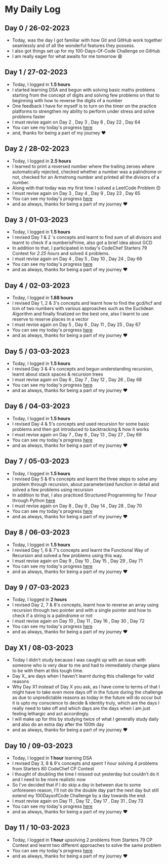 # My Daily Log
## Day 0 / 26-02-2023
- Today, was the day I got familiar with how Git and GitHub work together seamlessly and of all the wonderful features they possess.
- I also got things set up for my 100-Days-Of-Code Challenge on GitHub
- I am really eager for what awaits for me tomorrow 😄

## Day 1 / 27-02-2023
- Today, I logged in <strong>1.5 hours</strong> 
- I started learning DSA and begun with solving basic maths problems starting from the concept of digits and solving few problems on that to beginning with how to reverse the digits of a number 
- One feedback I have for myself is to turn on the timer on the practice platforms to strengthen my ability to perform under stress and solve problems faster
- I must revise again on Day 2 , Day 3 , Day 8 , Day 22 , Day 64 
- You can see my today's progress <a href="https://github.com/annamalaiprabu/DSA/blob/master/Learn%20the%20Basics/Know%20Basic%20Maths/basicmath.cpp">here</a>
- and, thanks for being a part of my journey ❤️

## Day 2 / 28-02-2023
- Today, I logged in <strong>2.5 hours</strong>
- I learned to print a reversed number where the trailing zeroes where automatically rejected, checked whether a number was a palindrome or not, checked for an Armstrong number and printed all the divisors of a number.
- Along with that today was my first time I solved a LeetCode Problem 😊
- I must revise again on Day 3 , Day 4 , Day 9 , Day 23 , Day 65 
- You can see my today's progress <a href="https://github.com/annamalaiprabu/DSA/commit/e28848768c7419cdc7600281c8fc99bb1200c204">here</a>
- and as always, thanks for being a part of my journey ❤️

## Day 3 / 01-03-2023
- Today, I logged in <strong>1.5 hours</strong>
- I revised Day 1 & 2 's concepts and learnt to find sum of all divisors and learnt to check if a numberisPrime, also got a brief idea about GCD
- In addition to that, I participated in today's CodeChef Starters 79 Contest for <em>2.25 hours</em> and solved 4 problems.
- I must revise again on Day 4 , Day 5 , Day 10 , Day 24 , Day 66 
- You can see my today's progress <a href="https://github.com/annamalaiprabu/DSA/commit/fc45c3f9c62ba06f046e213fdf0b5e1a3aedcebe">here</a>
- and as always, thanks for being a part of my journey ❤️

## Day 4 / 02-03-2023
- Today, I logged in <strong>1.88 hours</strong>
- I revised Day 1, 2 & 3's concepts and learnt how to find the gcd/hcf and lcm of two numbers with various approaches such as the Euclidean Algorithm and finally finalized on the best one, also I learnt to use reserve to reserve places in a vector
- I must revise again on Day 5 , Day 6 , Day 11 , Day 25 , Day 67 
- You can see my today's progress <a href="https://github.com/annamalaiprabu/DSA/commit/818903698f99c56c3f99cf126ec02b4cd56ade45">here</a>
- and as always, thanks for being a part of my journey ❤️

## Day 5 / 03-03-2023
- Today, I logged in <strong>1.5 hours</strong>
- I revised Day 3 & 4's concepts and begun understanding recursion, learnt about stack spaces & recursion trees
- I must revise again on Day 6 , Day 7 , Day 12 , Day 26 , Day 68  
- You can see my today's progress <a href="https://github.com/annamalaiprabu/DSA/commit/362ef7f95391611c190446c79299203e67113dc0">here</a>
- and as always, thanks for being a part of my journey ❤️

## Day 6 / 04-03-2023
- Today, I logged in <strong>1.5 hours</strong>
- I revised Day 4 & 5's concepts and used recursion for some basic problems and then got introduced to backtracking & how it works
- I must revise again on Day 7 , Day 8 , Day 13 , Day 27 , Day 69 
- You can see my today's progress <a href="https://github.com/annamalaiprabu/DSA/commit/84a6984f5df3a087f4468b28739f53556e11793d">here</a>
- and as always, thanks for being a part of my journey ❤️

## Day 7 / 05-03-2023
- Today, I logged in <strong>1.5 hours</strong>
- I revised Day 5 & 6's concepts and learnt the three steps to solve any problem through recursion, about parameterized function in detail and solved a few problems using recursion
- In addition to that, I also practiced Structured Programming for <em>1 hour</em> through Python <a href="https://github.com/annamalaiprabu/15-Different-Programming-Paradigms/commit/426d4ddaee9137da73fe3704a4076c1172ea4fba">here</a>  
- I must revise again on Day 8 , Day 9 , Day 14 , Day 28 , Day 70
- You can see my today's progress <a href="https://github.com/annamalaiprabu/DSA/commit/b5e57ba52328d9662636b48076108555f231fa30">here</a>
- and as always, thanks for being a part of my journey ❤️

## Day 8 / 06-03-2023
- Today, I logged in <strong>1.5 hours</strong>
- I revised Day 1, 6 & 7's concepts and learnt the Functional Way of Recursion and solved a few problems using this way.
- I must revise again on Day 9 , Day 10 , Day 15 , Day 29 , Day 71
- You can see my today's progress <a href="https://github.com/annamalaiprabu/DSA/commit/b66d9b8cf39e3654d7263eafca568988dc62e0ad">here</a>
- and as always, thanks for being a part of my journey ❤️

## Day 9 / 07-03-2023
- Today, I logged in <strong>2 hours</strong>
- I revised Day 2, 7 & 8's concepts, learnt how to reverse an array using recursion through two pointer and with a single pointer and how to check if a string is a palindrome or not
- I must revise again on Day 10 , Day 11 , Day 16 , Day 30 , Day 72
- You can see my today's progress <a href="https://github.com/annamalaiprabu/DSA/commit/f02d396da3c00f0e95c363dfa646b7b4bedd52b0">here</a>
- and as always, thanks for being a part of my journey ❤️

## Day X1 / 08-03-2023
- Today I didn't study because I was caught up with an issue with someone who is very dear to me and had to immediately change plans to be with them at this tough time.
- Day X_ are days when I haven't learnt during this challenge for valid reasons
- Why Day X1 instead of Day X you ask, as I have come to terms of that I might have to take even more days off in the future during the challenge as due to unpredictable reasons as today in the future will do occur but it is upto my conscience to decide & identity truly, which are the days I really need to take off and which days are the days when I am just feeling lethargic and act accordingly.
- I will make up for this by studying twice of what I generally study daily and also do an extra day after the 100th day
- and as always, thanks for being a part of my journey ❤️

## Day 10 / 09-03-2023
- Today, I logged in <strong>1 hour</strong> learning DSA 
- I revised Day 3, 8 & 9's concepts and spent <em> 1 hour </em> solving 4 problems from Starters 80 CodeChef CP Contest
- I thought of doubling the time I missed out yesterday but couldn't do it and I need to be more realistic now
- So I've decided that if I do skip a day in between due to some unforeseen reason, I'll not do the double day part the next day but still extend my 100DaysofCode Challenge by a day towards the end.
- I must revise again on Day 11 , Day 12 , Day 17 , Day 31 , Day 73 
- You can see my today's progress <a href="https://github.com/annamalaiprabu/DSA/commit/dc52c888e5cb051f3b954c274fa7c95fa0d7c0d4">here</a>
- and as always, thanks for being a part of my journey ❤️

## Day 11 / 10-03-2023
- Today, I logged in <strong>1 hour</strong> upsolving 2 problems from Starters 79 CP Contest and learnt two different approaches to solve the same problem
- You can see my today's progress <a href="https://www.stopstalk.com/user/profile/toughcookie_21">here</a>
- and as always, thanks for being a part of my journey ❤️



